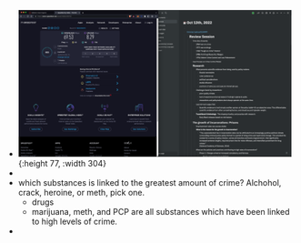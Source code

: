 - ![CleanShot 2022-10-13 at 16.43.59.png](../assets/CleanShot_2022-10-13_at_16.43.59_1665693851761_0.png){:height 77, :width 304}
-
- which substances is linked to the greatest amount of crime? Alchohol, crack, heroine, or meth, pick one.
	- drugs
	- marijuana, meth, and PCP are all substances which have been linked to high levels of crime.
-